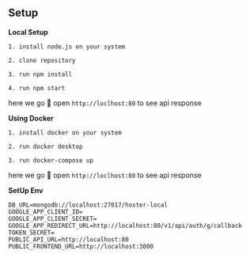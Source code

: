 ## Setup

**Local Setup**

```
1. install node.js on your system
```

```
2. clone repository
```

```
3. run npm install
```

```
4. run npm start
```

here we go 🎉
open `http://loclhost:80` to see api response

**Using Docker**

```
1. install docker on your system
```

```
2. run docker desktop
```

```
3. run docker-compose up
```

here we go 🎉
open `http://loclhost:80` to see api response

**SetUp Env**

```
DB_URL=mongodb://localhost:27017/hoster-local
GOOGLE_APP_CLIENT_ID=
GOOGLE_APP_CLIENT_SECRET=
GOOGLE_APP_REDIRECT_URL=http://localhost:80/v1/api/auth/g/callback
TOKEN_SECRET=
PUBLIC_API_URL=http://localhost:80
PUBLIC_FRONTEND_URL=http://localhost:3000
```
